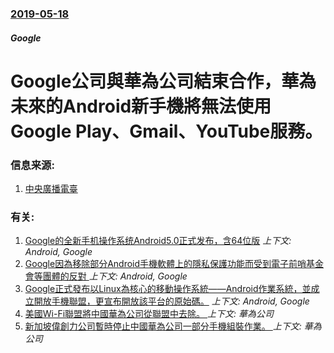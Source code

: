 ### [2019-05-18](/news/2019/05/18/index.md)

##### Google
# Google公司與華為公司結束合作，華為未來的Android新手機將無法使用Google Play、Gmail、YouTube服務。 




### 信息来源:

1. [中央廣播電臺](https://www.rti.org.tw/news/view/id/2021245)

### 有关:

1. [ Google的全新手机操作系统Android5.0正式发布，含64位版](/news/2014/10/13/Google的全新手机操作系统Android50正式发布-含64位版.md) _上下文: Android, Google_
2. [ Google因為移除部分Android手機軟體上的隱私保護功能而受到電子前哨基金會等團體的反對 ](/news/2013/12/13/Google因為移除部分Android手機軟體上的隱私保護功能而受到電子前哨基金會等團體的反對.md) _上下文: Android, Google_
3. [Google正式發布以Linux為核心的移動操作系統——Android作業系統，並成立開放手機聯盟，更宣布開放該平台的原始碼。](/news/2007/11/7/Google正式發布以Linux為核心的移動操作系統-Android作業系統-並成立開放手機聯盟-更宣布開放該平台的原.md) _上下文: Android, Google_
4. [美國Wi-Fi聯盟將中國華為公司從聯盟中去除。 ](/news/2019/05/25/美國Wi-Fi聯盟將中國華為公司從聯盟中去除.md) _上下文: 華為公司_
5. [新加坡偉創力公司暫時停止中國華為公司一部分手機組裝作業。 ](/news/2019/05/25/新加坡偉創力公司暫時停止中國華為公司一部分手機組裝作業.md) _上下文: 華為公司_
